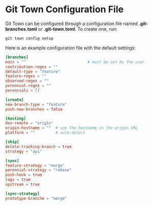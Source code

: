 # Git Town Configuration File

Git Town can be configured through a configuration file named
**.git-branches.toml** or **.git-town.toml**. To create one, run:

```
git town config setup
```

Here is an example configuration file with the default settings:

```toml
[branches]
main = ""                           # must be set by the user
contribution-regex = ""
default-type = "feature"
feature-regex = ""
observed-regex = ""
perennial-regex = ""
perennials = []

[create]
new-branch-type = "feature"
push-new-branches = false

[hosting]
dev-remote = "origin"
origin-hostname = ""  # use the hostname in the origin URL
platform = ""         # auto-detect

[ship]
delete-tracking-branch = true
strategy = "api"

[sync]
feature-strategy = "merge"
perennial-strategy = "rebase"
push-hook = true
tags = true
upstream = true

[sync-strategy]
prototype-branche = "merge"
```

